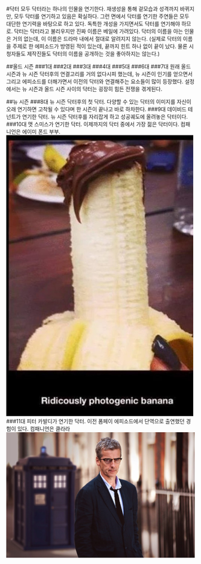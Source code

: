 #닥터
모두 닥터라는 하나의 인물을 연기한다. 재생성을 통해 겉모습과 성격까지 바뀌지만, 모두 닥터를 연기하고 있음은 확실하다. 그런 면에서 닥터를 연기한 주연들은 모두 대단한 연기력을 바탕으로 하고 있다. 독특한 개성을 가지면서도 닥터를 연기해야 하므로. 닥터는 닥터라고 불리우지만 진짜 이름은 베일에 가려있다. 닥터의 이름을 아는 인물은 거의 없는데, 이 이름은 드라마 내에서 절대로 알려지지 않는다. (실제로 닥터의 이름을 주제로 한 에피소드가 방영된 적이 있는데, 끝까지 힌트 하나 없이 끝이 났다. 물론 시청자들도 제작진들도 닥터의 이름을 공개하는 것을 좋아하지는 않는다.)

##올드 시즌
###1대
###2대
###3대
###4대
###5대
###6대
###7대
원래 올드 시즌과 뉴 시즌 닥터후의 연결고리를 거의 없다시피 했는데, 뉴 시즌이 인기를 얻으면서 그리고 에피소드를 더해가면서 이전의 닥터와 연결해주는 요소들이 많이 등장했다. 설정에서는 뉴 시즌과 올드 시즌 사이의 닥터는 굉장히 힘든 전쟁을 겪게된다.

##뉴 시즌
###8대
뉴 시즌 닥터후의 첫 닥터. 다양할 수 있는 닥터의 이미지를 자신이 오래 연기하면 고착될 수 있다며 한 시즌이 끝나고 바로 하차한다.
###9대
데이비드 테넌트가 연기한 닥터. 뉴 시즌 닥터후를 자리잡게 하고 성공궤도에 올려놓은 닥터이다. 
###10대
맷 스미스가 연기한 닥터. 이제까지의 닥터 중에서 가장 젊은 닥터이다. 컴패니언은 에이미 폰드 부부.
![](https://raw.githubusercontent.com/GeekInTheClass/DoctorWho/master/10th.jpg)
###11대
피터 카발디가 연기한 닥터. 이전 폼페이 에피소드에서 단역으로 출연했던 경험이 있다. 컴패니언은 클라라
![](https://raw.githubusercontent.com/GeekInTheClass/DoctorWho/master/11th.jpg)

